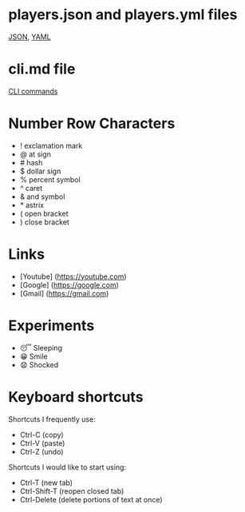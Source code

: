 # players.json and players.yml files
[JSON](docs/players.json), [YAML](docs/players.yml)

# cli.md file
[CLI commands](docs/cli.md)  

# Number Row Characters
+ ! exclamation mark
+ @ at sign
+ \# hash
+ $ dollar sign
+ % percent symbol
+ ^ caret
+ & and symbol
+ \* astrix
+ ( open bracket
+ ) close bracket
# Links
+ [Youtube] (https://youtube.com)
+ [Google] (https://google.com)
+ [Gmail] (https://gmail.com)
# Experiments
+ :sleeping: Sleeping
+ :grin: Smile
+ :anguished: Shocked
# Keyboard shortcuts
Shortcuts I frequently use: 
- Ctrl-C (copy)
- Ctrl-V (paste)
- Ctrl-Z (undo)

Shortcuts I would like to start using: 
- Ctrl-T (new tab)
- Ctrl-Shift-T (reopen closed tab)
- Ctrl-Delete (delete portions of text at once)
